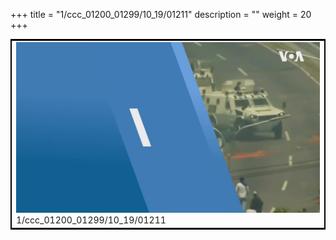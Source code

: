 +++
title = "1/ccc_01200_01299/10_19/01211"
description = ""
weight = 20
+++

<table style="border:2px solid black;max-width:800px;max-height:800px;" 
><tr><td>
<img class="center-fit-jpg"
src="/jpg_/aaa_20190430_NxaOmWaI8sI_01210.jpg">
1/ccc_01200_01299/10_19/01211
</img></td></tr></table>

